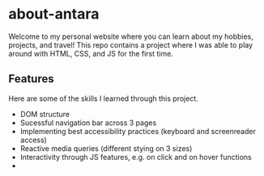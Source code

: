 # about-antara
Welcome to my personal website where you can learn about my hobbies, projects, and travel! This repo contains a project where I was able to play around with HTML, CSS, and JS for the first time. 

## Features
Here are some of the skills I learned through this project.

- DOM structure
- Sucessful navigation bar across 3 pages
- Implementing best accessibility practices (keyboard and screenreader access)
- Reactive media queries (different stying on 3 sizes)
- Interactivity through JS features, e.g. on click and on hover functions
- 
